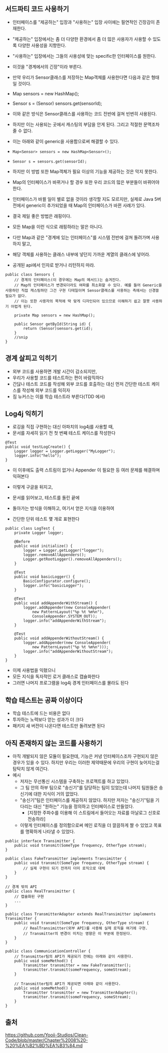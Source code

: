 ## 서드파티 코드 사용하기
* 인터페이스를 "제공하는" 입장과 "사용하는" 입장 사이에는 필연적인 긴장감이 존재한다.
* "제공하는" 입장에서는 좀 더 다양한 환경에서 좀 더 많은 사용자가 사용할 수 있도록 다양한 사용성을 지향한다.
* "사용하는" 입장에서는 그들의 사용성에 맞는 specific한 인터페이스를 원한다.
* 이것을 "경계에서의 긴장"이라 부른다.

* 만약 우리가 Sensor클래스를 저장하는 Map객체를 사용한다면 다음과 같은 형태일 것이다.
* Map sensors = new HashMap();
* Sensor s = (Sensor) sensors.get(sensorId);
* 이와 같은 방식은 Sensor클래스를 사용하는 코드 전반에 걸쳐 빈번히 사용된다.
* 하지만 이는 사용되는 곳에서 캐스팅의 부담을 안게 된다. 그리고 적절한 문맥조차 줄 수 없다.
* 이는 아래와 같이 generic을 사용함으로써 해결할 수 있다.
* ``Map<Sensor> sensors = new HashMap<Sensor>();``
* ``Sensor s = sensors.get(sensorId);``
* 하지만 이 방법 또한 Map객체가 필요 이상의 기능을 제공하는 것은 막지 못한다.
* Map의 인터페이스가 바뀌거나 할 경우 또한 우리 코드의 많은 부분들이 바뀌어야 한다.
* 인터페이스가 바뀔 일이 별로 없을 것이라 생각할 지도 모르지만, 실제로 Java 5버전에서 generic이 추가되었을 때 Map의 인터페이스가 바뀐 사례가 있다.
* 결국 제일 좋은 방법은 래핑이다.
* 모든 Map을 이런 식으로 래핑하라는 말은 아니다.
* 다만 Map과 같은 "경계에 있는 인터페이스"를 시스템 전반에 걸쳐 돌려가며 사용하지 말고, 
* 해당 객체를 사용하는 클래스 내부에 넣던지 가까운 계열의 클래스에 넣어라.
* 공개된 api에서 인자로 받거나 리턴하지 마라.

```
public class Sensors {
    // 경계의 인터페이스(이 경우에는 Map의 메서드)는 숨겨진다.
    // Map의 인터페이스가 변경되더라도 여파를 최소화할 수 있다. 예를 들어 Generic을 사용하던 직접 캐스팅하던 그건 구현 디테일이며 Sensor클래스를 사용하는 측에서는 신경쓸 필요가 없다.
    // 이는 또한 사용자의 목적에 딱 맞게 디자인되어 있으므로 이해하기 쉽고 잘못 사용하기 어렵게 된다.

    private Map sensors = new HashMap();
    
    public Sensor getById(String id) {
        return (Sensor)sensors.get(id);
    }
    //snip
}
```

## 경계 살피고 익히기
* 외부 코드를 사용하면 개발 시간이 감소되지만, 
* 우리가 사용할 코드를 테스트하는 편이 바람직하다
* 간닪나 테스트 코드를 작성해 외부 코드를 호출하는 대신 먼저 간단한 테스트 케이스를 작성해 외부 코드를 익히자
* 짐 뉴커스는 이를 학습 테스트라 부른다(TDD 에서)

## Log4j 익히기
* 로깅을 직접 구현하는 대신 아파치의 log4j를 사용할 때, 
* 문서를 자세히 읽기 전 첫 번째 테스트 케이스를 작성한다

``` 
@Test
public void testLogCreate() {
    Logger logger = Logger.getLogger("MyLogger");
    logger.info("hello");
}
```

* 이 이후에도 출력 스트림이 없거나 Appender 이 필요한 등 
여러 문제를 해결하며 익혀본다


* 이렇게 구글을 뒤지고,
* 문서를 읽어보고, 테스트를 돌린 끝에 
* 돌아가는 방식을 이해하고, 여기서 얻은 지식을 이용하여 
* 간단한 단위 테스트 몇 개로 표현한다

```
public class LogTest {
    private Logger logger;
    
    @Before
    public void initialize() {
        logger = Logger.getLogger("logger");
        logger.removeAllAppenders();
        Logger.getRootLogger().removeAllAppenders();
    }
    
    @Test
    public void basicLogger() {
        BasicConfigurator.configure();
        logger.info("basicLogger");
    }
    
    @Test
    public void addAppenderWithStream() {
        logger.addAppender(new ConsoleAppender(
            new PatternLayout("%p %t %m%n"),
            ConsoleAppender.SYSTEM_OUT));
        logger.info("addAppenderWithStream");
    }
    
    @Test
    public void addAppenderWithoutStream() {
        logger.addAppender(new ConsoleAppender(
            new PatternLayout("%p %t %m%n")));
        logger.info("addAppenderWithoutStream");
    }
}
```

* 이제 사용법을 익혔으니
* 모든 지식을 독자적인 로거 클래스로 캡슐화한다
* 그러면 나머지 프로그램을 log4j 경계 인터페이스를 몰라도 된다

## 학습 테스트는 공짜 이상이다
* 학습 테스트에 드는 비용은 없다
* 투자하는 노력보다 얻는 성과가 더 크다
* 패키지 새 버전이 나온다면 테스트만 돌려보면 된다

## 아직 존재하지 않는 코드를 사용하기
* 아직 개발되지 않은 모듈이 필요한데, 기능은 커녕 인터페이스조차 구현되지 않은 경우가 있을 수 있다.
하지만 우리는 이러한 제약때문에 우리의 구현이 늦어지는걸 탐탁치 않게 여긴다.
* 예시
    * 저자는 무선통신 시스템을 구축하는 프로젝트를 하고 있었다.
    * 그 팀 안의 하부 팀으로 "송신기"를 담당하는 팀이 있었는데 나머지 팀원들은 송신기에 대한 지식이 거의 없었다.
    * "송신기"팀은 인터페이스를 제공하지 않았다. 하지만 저자는 "송신기"팀을 기다리는 대신 "원하는" 기능을 정의하고 인터페이스로 만들었다. 
        * [지정한 주파수를 이용해 이 스트림에서 들어오는 자료를 아날로그 신호로 전송하라]
    * 이렇게 인터페이스를 정의함으로써 메인 로직을 더 깔끔하게 짤 수 있었고 목표를 명확하게 나타낼 수 있었다.

```
public interface Transimitter {
    public void transmit(SomeType frequency, OtherType stream);
}

public class FakeTransmitter implements Transimitter {
    public void transmit(SomeType frequency, OtherType stream) {
        // 실제 구현이 되기 전까지 더미 로직으로 대체
    }
}

// 경계 밖의 API
public class RealTransimitter {
    // 캡슐화된 구현
    ...
}

public class TransmitterAdapter extends RealTransimitter implements Transimitter {
    public void transmit(SomeType frequency, OtherType stream) {
        // RealTransimitter(외부 API)를 사용해 실제 로직을 여기에 구현.
        // Transmitter의 변경이 미치는 영향은 이 부분에 한정된다.
    }
}

public class CommunicationController {
    // Transmitter팀의 API가 제공되기 전에는 아래와 같이 사용한다.
    public void someMethod() {
        Transmitter transmitter = new FakeTransmitter();
        transmitter.transmit(someFrequency, someStream);
    }
    
    // Transmitter팀의 API가 제공되면 아래와 같이 사용한다.
    public void someMethod() {
        Transmitter transmitter = new TransmitterAdapter();
        transmitter.transmit(someFrequency, someStream);
    }
}
```

## 출처
https://github.com/Yooii-Studios/Clean-Code/blob/master/Chapter%2008%20-%20%EA%B2%BD%EA%B3%84.md
